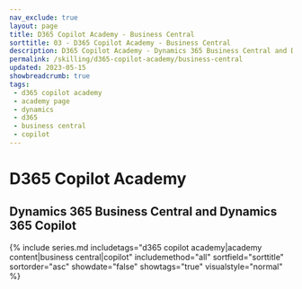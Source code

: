 ```yaml
---
nav_exclude: true
layout: page
title: D365 Copilot Academy - Business Central
sorttitle: 03 - D365 Copilot Academy - Business Central
description: D365 Copilot Academy - Dynamics 365 Business Central and Dynamics 365 Copilot
permalink: /skilling/d365-copilot-academy/business-central
updated: 2023-05-15
showbreadcrumb: true
tags: 
 - d365 copilot academy
 - academy page
 - dynamics
 - d365
 - business central
 - copilot
---
```


# D365 Copilot Academy

## Dynamics 365 Business Central and Dynamics 365 Copilot

{% include series.md 
    includetags="d365 copilot academy|academy content|business central|copilot" 
    includemethod="all" 
    sortfield="sorttitle" sortorder="asc" showdate="false" showtags="true" 
    visualstyle="normal"
%}
